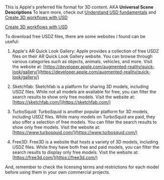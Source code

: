 This is Apple's preferred file format for 3D content.
AKA **Universal Scene Descriptions**
To learn more, check out [Understand USD fundamentals]() and [Create 3D workflows with USD]()

[Create 3D workflows with USD](https://developer.apple.com/videos/play/wwdc2021/10077/)

To download free USDZ files, there are some websites I found can be useful:

1. Apple's AR Quick Look Gallery: Apple provides a collection of free USDZ files on their AR Quick Look Gallery website. You can browse through various categories such as objects, animals, vehicles, and more. Visit the website at: [https://developer.apple.com/augmented-reality/quick-look/gallery/](https://developer.apple.com/augmented-reality/quick-look/gallery/)

2. Sketchfab: Sketchfab is a platform for sharing 3D models, including USDZ files. While not all models are available for free, you can filter the search results to show only free models. Visit the website at: [https://sketchfab.com/](https://sketchfab.com/)

3. TurboSquid: TurboSquid is another popular platform for 3D models, including USDZ files. While many models on TurboSquid are paid, they also offer a selection of free models. You can filter the search results to show only free models. Visit the website at: [https://www.turbosquid.com/](https://www.turbosquid.com/)

4. Free3D: Free3D is a website that hosts a variety of 3D models, including USDZ files. While they have both free and paid models, you can filter the search results to display only free models. Visit the website at: [https://free3d.com/](https://free3d.com/)

And, remember to check the licensing terms and restrictions for each model before using them in your own commercial projects.